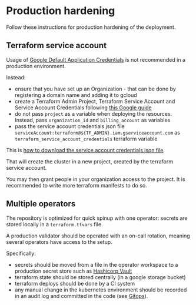 # Production hardening

Follow these instructions for production hardening of the deployment.

## Terraform service account

Usage of [Google Default Application Credentials](https://cloud.google.com/docs/authentication/production) is not recommended in a production environment.

Instead:

* ensure that you have set up an Organization - that can be done by registering a domain name and adding it to gcloud
* create a Terraform Admin Project, Terraform Service Account and Service Account Credentials following [this Google guide](https://cloud.google.com/community/tutorials/managing-gcp-projects-with-terraform)
* do not pass `project` as a variable when deploying the resources. Instead, pass `organization_id` and `billing_account` as variables
* pass the service account credentials json file `serviceAccount:terraform@${TF_ADMIN}.iam.gserviceaccount.com` as `terraform_service_account_credentials` terraform variable

This is [how to download the service account credentials json file](https://cloud.google.com/iam/docs/creating-managing-service-account-keys).

That will create the cluster in a new project, created by the terraform service account.

You may then grant people in your organization access to the project. It is recommended to write more terraform manifests to do so.

## Multiple operators

The repository is optimized for quick spinup with one operator: secrets are stored locally in a `terraform.tfvars` file.

A production validator should be operated with an on-call rotation, meaning several operators have access to the setup.

Specifically:

* secrets should be moved from a file in the operator workspace to a production secret store such as [Hashicorp Vault](vaultproject.io)
* terraform state should be stored centrally (in a google storage bucket)
* terraform deploys should be done by a CI system
* any manual change in the kubernetes environment should be recorded in an audit log and committed in the code (see [Gitops](https://www.weave.works/technologies/gitops/)).
